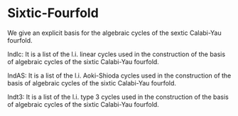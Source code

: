 # Sixtic-Fourfold
We give an explicit basis for the algebraic cycles of the sextic  Calabi-Yau fourfold. 

Indlc: It is a list of the l.i. linear cycles used in the construction of the basis of algebraic cycles of the sixtic Calabi-Yau fourfold.

IndAS: It is a list of the l.i. Aoki-Shioda cycles used in the construction of the basis of algebraic cycles of the sixtic Calabi-Yau fourfold.

Indt3: It is a list of the l.i. type 3 cycles used in the construction of the basis of algebraic cycles of the sixtic Calabi-Yau fourfold.
